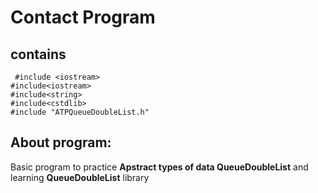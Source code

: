 # Contact Program

## contains

```
 #include <iostream>
#include<iostream>
#include<string>
#include<cstdlib>
#include "ATPQueueDoubleList.h"
```
## About program:
Basic program to practice **Apstract types of data QueueDoubleList** and learning **QueueDoubleList** library
